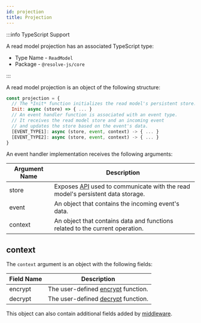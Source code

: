 ```yaml
---
id: projection
title: Projection
---
```


:::info TypeScript Support

A read model projection has an associated TypeScript type:

- Type Name - `ReadModel`
- Package - `@resolve-js/core`

:::

A read model projection is an object of the following structure:

```js
const projection = {
  // The *Init* function initializes the read model's persistent store.
  Init: async (store) => { ... }
  // An event handler function is associated with an event type.
  // It receives the read model store and an incoming event
  // and updates the store based on the event's data.
  [EVENT_TYPE1]: async (store, event, context) -> { ... }
  [EVENT_TYPE2]: async (store, event, context) -> { ... }
}
```

An event handler implementation receives the following arguments:

| Argument Name | Description                                                                                              |
| ------------- | -------------------------------------------------------------------------------------------------------- |
| store         | Exposes [API](../read-model/store.md) used to communicate with the read model's persistent data storage. |
| event         | An object that contains the incoming event's data.                                                       |
| context       | An object that contains data and functions related to the current operation.                             |

## context

The `context` argument is an object with the following fields:

| Field Name | Description                                               |
| ---------- | --------------------------------------------------------- |
| encrypt    | The user-defined [encrypt](../../encryption.md) function. |
| decrypt    | The user-defined [decrypt](../../encryption.md) function. |

This object can also contain additional fields added by [middleware](../../middleware.md).
